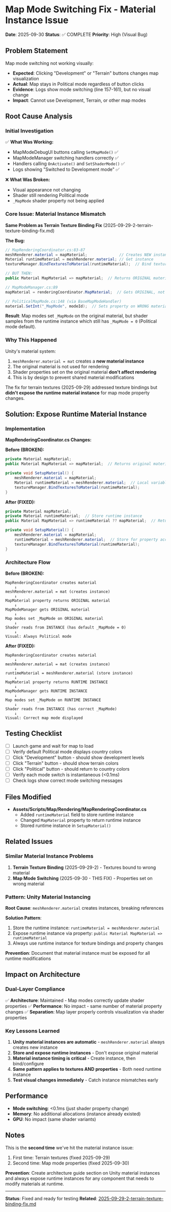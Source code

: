 # Map Mode Switching Fix - Material Instance Issue
**Date**: 2025-09-30
**Status**: ✅ COMPLETE
**Priority**: High (Visual Bug)

## Problem Statement
Map mode switching not working visually:
- **Expected**: Clicking "Development" or "Terrain" buttons changes map visualization
- **Actual**: Map stays in Political mode regardless of button clicks
- **Evidence**: Logs show mode switching (line 157-161), but no visual change
- **Impact**: Cannot use Development, Terrain, or other map modes

## Root Cause Analysis

### Initial Investigation
✅ **What Was Working:**
- MapModeDebugUI buttons calling `SetMapMode()` ✅
- MapModeManager switching handlers correctly ✅
- Handlers calling `OnActivate()` and `SetShaderMode()` ✅
- Logs showing "Switched to Development mode" ✅

❌ **What Was Broken:**
- Visual appearance not changing
- Shader still rendering Political mode
- `_MapMode` shader property not being applied

### Core Issue: Material Instance Mismatch

**Same Problem as Terrain Texture Binding Fix** (2025-09-29-2-terrain-texture-binding-fix.md)

**The Bug:**
```csharp
// MapRenderingCoordinator.cs:83-87
meshRenderer.material = mapMaterial;              // Creates NEW instance
Material runtimeMaterial = meshRenderer.material; // Get instance
textureManager.BindTexturesToMaterial(runtimeMaterial);  // Bind textures to instance

// BUT THEN:
public Material MapMaterial => mapMaterial;  // Returns ORIGINAL material, not instance!

// MapModeManager.cs:89
mapMaterial = renderingCoordinator.MapMaterial;  // Gets ORIGINAL, not instance

// PoliticalMapMode.cs:148 (via BaseMapModeHandler)
material.SetInt("_MapMode", modeId);  // Sets property on WRONG material!
```

**Result**: Map modes set `_MapMode` on the original material, but shader samples from the runtime instance which still has `_MapMode = 0` (Political mode default).

### Why This Happened

Unity's material system:
1. `meshRenderer.material = mat` creates a **new material instance**
2. The original material is not used for rendering
3. Shader properties set on the original material **don't affect rendering**
4. This is by design to prevent shared material modifications

The fix for terrain textures (2025-09-29) addressed texture bindings but **didn't expose the runtime material instance** for map mode property changes.

## Solution: Expose Runtime Material Instance

### Implementation

**MapRenderingCoordinator.cs Changes:**

**Before (BROKEN):**
```csharp
private Material mapMaterial;
public Material MapMaterial => mapMaterial;  // Returns original material

private void SetupMaterial() {
    meshRenderer.material = mapMaterial;
    Material runtimeMaterial = meshRenderer.material;  // Local variable only
    textureManager.BindTexturesToMaterial(runtimeMaterial);
}
```

**After (FIXED):**
```csharp
private Material mapMaterial;
private Material runtimeMaterial;  // Store runtime instance
public Material MapMaterial => runtimeMaterial ?? mapMaterial;  // Return runtime instance

private void SetupMaterial() {
    meshRenderer.material = mapMaterial;
    runtimeMaterial = meshRenderer.material;  // Store for property access
    textureManager.BindTexturesToMaterial(runtimeMaterial);
}
```

### Architecture Flow

**Before (BROKEN):**
```
MapRenderingCoordinator creates material
    ↓
meshRenderer.material = mat (creates instance)
    ↓
MapMaterial property returns ORIGINAL material
    ↓
MapModeManager gets ORIGINAL material
    ↓
Map modes set _MapMode on ORIGINAL material
    ↓
Shader reads from INSTANCE (has default _MapMode = 0)
    ↓
Visual: Always Political mode
```

**After (FIXED):**
```
MapRenderingCoordinator creates material
    ↓
meshRenderer.material = mat (creates instance)
    ↓
runtimeMaterial = meshRenderer.material (store instance)
    ↓
MapMaterial property returns RUNTIME INSTANCE
    ↓
MapModeManager gets RUNTIME INSTANCE
    ↓
Map modes set _MapMode on RUNTIME INSTANCE
    ↓
Shader reads from INSTANCE (has correct _MapMode)
    ↓
Visual: Correct map mode displayed
```

## Testing Checklist
- [ ] Launch game and wait for map to load
- [ ] Verify default Political mode displays country colors
- [ ] Click "Development" button - should show development levels
- [ ] Click "Terrain" button - should show terrain colors
- [ ] Click "Political" button - should return to country colors
- [ ] Verify each mode switch is instantaneous (<0.1ms)
- [ ] Check logs show correct mode switching messages

## Files Modified
- **Assets/Scripts/Map/Rendering/MapRenderingCoordinator.cs**
  - Added `runtimeMaterial` field to store runtime instance
  - Changed `MapMaterial` property to return runtime instance
  - Stored runtime instance in `SetupMaterial()`

## Related Issues

### Similar Material Instance Problems
1. **Terrain Texture Binding** (2025-09-29-2) - Textures bound to wrong material
2. **Map Mode Switching** (2025-09-30 - THIS FIX) - Properties set on wrong material

### Pattern: Unity Material Instancing
**Root Cause**: `meshRenderer.material` creates instances, breaking references

**Solution Pattern**:
1. Store the runtime instance: `runtimeMaterial = meshRenderer.material`
2. Expose runtime instance via property: `public Material MapMaterial => runtimeMaterial`
3. Always use runtime instance for texture bindings and property changes

**Prevention**: Document that material instance must be exposed for all runtime modifications

## Impact on Architecture

### Dual-Layer Compliance
✅ **Architecture**: Maintained - Map modes correctly update shader properties
✅ **Performance**: No impact - same number of material property changes
✅ **Separation**: Map layer properly controls visualization via shader properties

### Key Lessons Learned
1. **Unity material instances are automatic** - `meshRenderer.material` always creates new instance
2. **Store and expose runtime instances** - Don't expose original material
3. **Material instance timing is critical** - Create instance, then bind/configure
4. **Same pattern applies to textures AND properties** - Both need runtime instance
5. **Test visual changes immediately** - Catch instance mismatches early

## Performance
- **Mode switching**: <0.1ms (just shader property change)
- **Memory**: No additional allocations (instance already existed)
- **GPU**: No impact (same shader variants)

## Notes
This is the **second time** we've hit the material instance issue:
1. First time: Terrain textures (fixed 2025-09-29)
2. Second time: Map mode properties (fixed 2025-09-30)

**Prevention**: Create architecture guide section on Unity material instances and always expose runtime instances for any component that needs to modify materials at runtime.

---

**Status**: Fixed and ready for testing
**Related**: [2025-09-29-2-terrain-texture-binding-fix.md](2025-09-29-2-terrain-texture-binding-fix.md)
